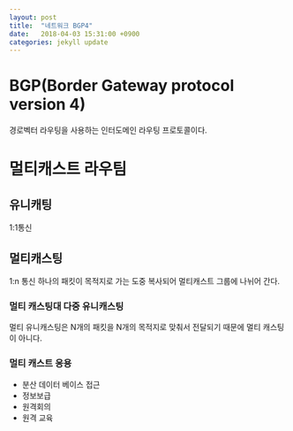 ```yaml
---
layout: post
title:  "네트워크 BGP4"
date:   2018-04-03 15:31:00 +0900
categories: jekyll update
---
```

# BGP(Border Gateway protocol version 4)
경로벡터 라우팅을 사용하는 인터도메인 라우팅 프로토콜이다.

# 멀티캐스트 라우팀

## 유니캐팅
1:1통신
## 멀티캐스팅
1:n 통신 하나의 패킷이 목적지로 가는 도중 복사되어 멀티캐스트 그룹에 나뉘어 간다.
### 멀티 캐스팅대 다중 유니캐스팅
멀티 유니캐스팅은 N개의 패킷을 N개의 목적지로 맞춰서 전달되기 때문에 멀티 캐스팅이 아니다.

### 멀티 캐스트 응용

* 분산 데이터 베이스 접근
* 정보보급
* 원격회의
* 원격 교육
